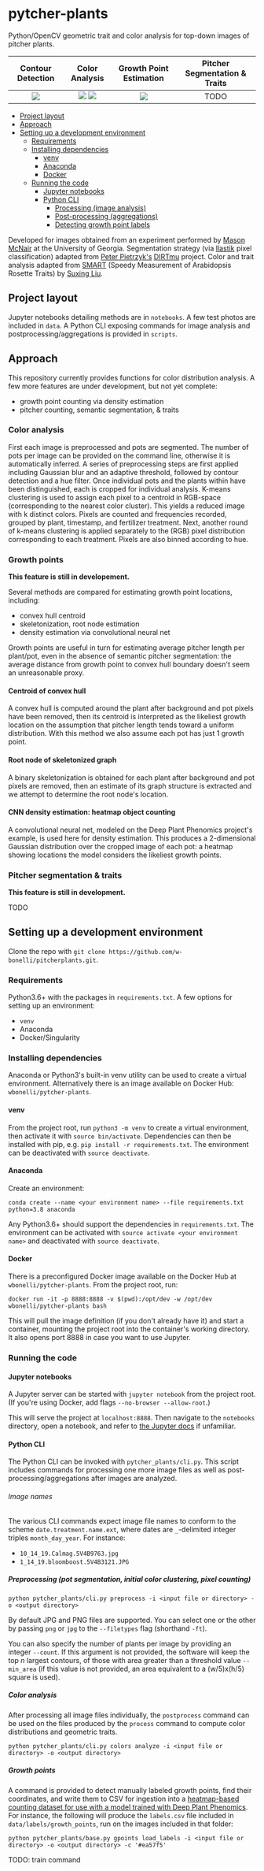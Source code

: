 # pytcher-plants

Python/OpenCV geometric trait and color analysis for top-down images of pitcher plants.

Contour Detection             |            Color Analysis             | Growth Point Estimation |  Pitcher Segmentation & Traits | 
:----------------------------:|:-------------------------------------:|:-----------------------:|:------------------------------:|
![](media/cont.png)  | ![](media/rad.png) ![](media/rgb.png) |    ![](media/gp.jpg)    | TODO

<!-- START doctoc generated TOC please keep comment here to allow auto update -->
<!-- DON'T EDIT THIS SECTION, INSTEAD RE-RUN doctoc TO UPDATE -->

- [Project layout](#project-layout)
- [Approach](#approach)
- [Setting up a development environment](#setting-up-a-development-environment)
  - [Requirements](#requirements)
  - [Installing dependencies](#installing-dependencies)
    - [venv](#venv)
    - [Anaconda](#anaconda)
    - [Docker](#docker)
  - [Running the code](#running-the-code)
    - [Jupyter notebooks](#jupyter-notebooks)
    - [Python CLI](#python-cli)
      - [Processing (image analysis)](#processing-image-analysis)
      - [Post-processing (aggregations)](#post-processing-aggregations)
      - [Detecting growth point labels](#detecting-growth-point-labels)

<!-- END doctoc generated TOC please keep comment here to allow auto update -->

Developed for images obtained from an experiment performed by [Mason McNair](https://github.com/mmcnair91) at the University of Georgia. Segmentation strategy (via [Ilastik](https://www.ilastik.org/) pixel classification) adapted from [Peter Pietrzyk's](https://github.com/PeterPieGH) [DIRTmu](https://github.com/Computational-Plant-Science/DIRTmu) project. Color and trait analysis adapted from [SMART](https://github.com/Computational-Plant-Science/SMART) (Speedy Measurement of Arabidopsis Rosette Traits) by [Suxing Liu](https://github.com/lsx1980).

## Project layout

Jupyter notebooks detailing methods are in `notebooks`. A few test photos are included in `data`. A Python CLI exposing commands for image analysis and postprocessing/aggregations is provided in `scripts`. <!--A `Snakefile` is also provided, encapsulating a Snakemake pipeline which invokes the Python CLI to process individual images in parallel before computing aggregate statistics.-->

## Approach

This repository currently provides functions for color distribution analysis. A few more features are under development, but not yet complete:

- growth point counting via density estimation
- pitcher counting, semantic segmentation, & traits

### Color analysis

First each image is preprocessed and pots are segmented. The number of pots per image can be provided on the command line, otherwise it is automatically inferred. A series of preprocessing steps are first applied including Gaussian blur and an adaptive threshold, followed by contour detection and a hue filter. Once individual pots and the plants within have been distinguished, each is cropped for individual analysis. K-means clustering is used to assign each pixel to a centroid in RGB-space (corresponding to the nearest color cluster). This yields a reduced image with k distinct colors. Pixels are counted and frequencies recorded, grouped by plant, timestamp, and fertilizer treatment. Next, another round of k-means clustering is applied separately to the (RGB) pixel distribution corresponding to each treatment. Pixels are also binned according to hue.

### Growth points

**This feature is still in developement.**

Several methods are compared for estimating growth point locations, including:

- convex hull centroid
- skeletonization, root node estimation
- density estimation via convolutional neural net

Growth points are useful in turn for estimating average pitcher length per plant/pot, even in the absence of semantic pitcher segmentation: the average distance from growth point to convex hull boundary doesn't seem an unreasonable proxy.

#### Centroid of convex hull

A convex hull is computed around the plant after background and pot pixels have been removed, then its centroid is interpreted as the likeliest growth location on the assumption that pitcher length tends toward a uniform distribution. With this method we also assume each pot has just 1 growth point.

#### Root node of skeletonized graph

A binary skeletonization is obtained for each plant after background and pot pixels are removed, then an estimate of its graph structure is extracted and we attempt to determine the root node's location.

#### CNN density estimation: heatmap object counting

A convolutional neural net, modeled on the Deep Plant Phenomics project's example, is used here for density estimation. This produces a 2-dimensional Gaussian distribution over the cropped image of each pot: a heatmap showing locations the model considers the likeliest growth points.

### Pitcher segmentation & traits

**This feature is still in development.**

TODO

## Setting up a development environment

Clone the repo with `git clone https://github.com/w-bonelli/pitcherplants.git`.

### Requirements

Python3.6+ with the packages in `requirements.txt`. A few options for setting up an environment:

- `venv`
- Anaconda
- Docker/Singularity

### Installing dependencies

Anaconda or Python3's built-in venv utility can be used to create a virtual environment. Alternatively there is an image available on Docker Hub: `wbonelli/pytcher-plants`.

#### venv

From the project root, run `python3 -m venv` to create a virtual environment, then activate it with `source bin/activate`. Dependencies can then be installed with pip, e.g. `pip install -r requirements.txt`. The environment can be deactivated with `source deactivate`.

#### Anaconda

Create an environment:

```shell
conda create --name <your environment name> --file requirements.txt python=3.8 anaconda
```

Any Python3.6+ should support the dependencies in `requirements.txt`. The environment can be activated with `source activate <your environment name>` and deactivated with `source deactivate`.

#### Docker

There is a preconfigured Docker image available on the Docker Hub at `wbonelli/pytcher-plants`. From the project root, run:

```shell
docker run -it -p 8888:8888 -v $(pwd):/opt/dev -w /opt/dev wbonelli/pytcher-plants bash
```

This will pull the image definition (if you don't already have it) and start a container, mounting the project root into the container's working directory. It also opens port 8888 in case you want to use Jupyter.

### Running the code

#### Jupyter notebooks

A Jupyter server can be started with `jupyter notebook` from the project root. (If you're using Docker, add flags `--no-browser --allow-root`.)

This will serve the project at `localhost:8888`. Then navigate to the `notebooks` directory, open a notebook, and refer to [the Jupyter docs](https://jupyter.org/documentation) if unfamiliar.

#### Python CLI

The Python CLI can be invoked with `pytcher_plants/cli.py`. This script includes commands for processing one more image files as well as post-processing/aggregations after images are analyzed.

###### Image names

The various CLI commands expect image file names to conform to the scheme `date.treatment.name.ext`, where dates are `_`-delimited integer triples `month_day_year`. For instance:

- `10_14_19.Calmag.5V4B9763.jpg`
- `1_14_19.bloomboost.5V4B3121.JPG`

##### Preprocessing (pot segmentation, initial color clustering, pixel counting)

```shell
python pytcher_plants/cli.py preprocess -i <input file or directory> -o <output directory>
```

By default JPG and PNG files are supported. You can select one or the other by passing `png` or `jpg` to the `--filetypes` flag (shorthand `-ft`).

You can also specify the number of plants per image by providing an integer `--count`. If this argument is not provided, the software will keep the top $n$ largest contours, of those with area greater than a threshold value `--min_area` (if this value is not provided, an area equivalent to a (w/5)x(h/5) square is used).

##### Color analysis

After processing all image files individually, the `postprocess` command can be used on the files produced by the `process` command to compute color distributions and geometric traits.

```shell
python pytcher_plants/cli.py colors analyze -i <input file or directory> -o <output directory>
```

##### Growth points

A command is provided to detect manually labeled growth points, find their coordinates, and write them to CSV for ingestion into a [heatmap-based counting dataset for use with a model trained with Deep Plant Phenomics](https://deep-plant-phenomics.readthedocs.io/en/latest/Loaders/#load-heatmap-based-counting-dataset-from-directory). For instance, the following will produce the `labels.csv` file included in `data/labels/growth_points`, run on the images included in that folder:

```shell
python pytcher_plants/base.py gpoints load_labels -i <input file or directory> -o <output directory> -c '#ea57f5'
```

TODO: train command
